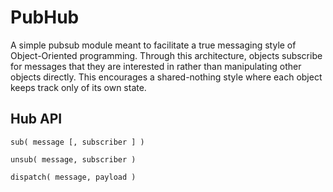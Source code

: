 PubHub
======

A simple pubsub module meant to facilitate a true messaging style of Object-Oriented programming. Through this architecture, objects subscribe for messages that they are interested in rather than manipulating other objects directly. This encourages a shared-nothing style where each object keeps track only of its own state.


## Hub API
`sub( message [, subscriber ] )`

`unsub( message, subscriber )`

`dispatch( message, payload )`